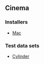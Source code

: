 ## Cinema

### Installers

* [Mac](./installers/CinemaScopeInstaller.dmg)

### Test data sets

* [Cylinder](data/test_cylinder.cdb.zip)
